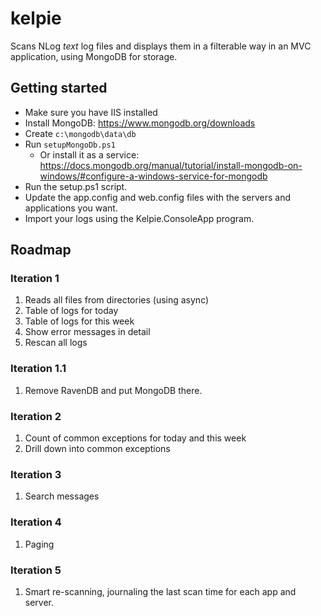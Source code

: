 # kelpie
Scans NLog *text* log files and displays them in a filterable way in an MVC application, using MongoDB for storage.

## Getting started

- Make sure you have IIS installed
- Install MongoDB: https://www.mongodb.org/downloads
- Create `c:\mongodb\data\db`
- Run `setupMongoDb.ps1`
  - Or install it as a service: https://docs.mongodb.org/manual/tutorial/install-mongodb-on-windows/#configure-a-windows-service-for-mongodb
- Run the setup.ps1 script.
- Update the app.config and web.config files with the servers and applications you want.
- Import your logs using the Kelpie.ConsoleApp program.

## Roadmap

### Iteration 1
1. Reads all files from directories (using async)
2. Table of logs for today
3. Table of logs for this week
4. Show error messages in detail
5. Rescan all logs

### Iteration 1.1
1. Remove RavenDB and put MongoDB there.

### Iteration 2
1. Count of common exceptions for today and this week
2. Drill down into common exceptions

### Iteration 3
1. Search messages

### Iteration 4
1. Paging

### Iteration 5
1. Smart re-scanning, journaling the last scan time for each app and server.
